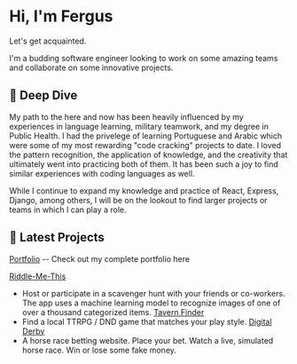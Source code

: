 # Hi, I'm Fergus

Let's get acquainted.

I'm a budding software engineer looking to work on some amazing teams and collaborate on some innovative projects.

## 🤿 Deep Dive

My path to the here and now has been heavily influenced by my experiences in language learning, military teamwork, and my degree in Public Health. I had the privelege of learning Portuguese and Arabic which were some of my most rewarding "code cracking" projects to date.  I loved the pattern recognition, the application of knowledge, and the creativity that ultimately went into practicing both of them. 
 It has been such a joy to find similar experiences with coding languages as well.

While I continue to expand my knowledge and practice of React, Express, Django, among others, I will be on the lookout to find larger projects or teams in which I can play a role.

## 🔬 Latest Projects

[Portfolio](https://dfergusbrown.github.io/devPortfolio/)
-- Check out my complete portfolio here

[Riddle-Me-This](https://riddle-me-this-pi.vercel.app/)
 - Host or participate in a scavenger hunt with your friends or co-workers. The app uses a machine learning model to recognize images of one of over a thousand categorized items.
[Tavern Finder](https://tavern-finder-frontend.vercel.app/)
 - Find a local TTRPG / DND game that matches your play style.
[Digital Derby](https://digital-derby.netlify.app/)
 - A horse race betting website. Place your bet. Watch a live, simulated horse race. Win or lose some fake money.
